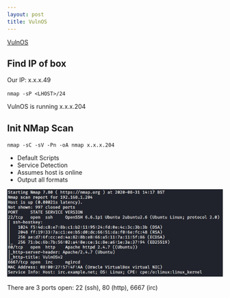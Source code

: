 ```yaml
---
layout: post
title: VulnOS
---
```

[VulnOS](https://www.vulnhub.com/entry/vulnos-2,147/)

## Find IP of box
Our IP: x.x.x.49

`nmap -sP <LHOST>/24`

VulnOS is running x.x.x.204

## Init NMap Scan

`nmap -sC -sV -Pn -oA nmap x.x.x.204`

 - Default Scripts
 - Service Detection
 - Assumes host is online
 - Output all formats
 
 ![Initial NMap Scan](/images/VulnOS/NMap1.JPG)

 There are 3 ports open: 22 (ssh), 80 (http), 6667 (irc)
 
